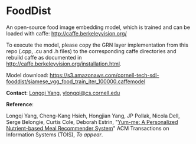 # FoodDist
An open-source food image embedding model, which is trained and can be loaded with caffe: http://caffe.berkeleyvision.org/

To execute the model, please copy the GRN layer implementation from this repo (.cpp, .cu and .h files) to the corresponding caffe directories and rebuild caffe as documented in http://caffe.berkeleyvision.org/installation.html.

Model download: https://s3.amazonaws.com/cornell-tech-sdl-fooddist/siamese_vgg_food_train_iter_100000.caffemodel


**Contact**: [Longqi Yang](http://www.cs.cornell.edu/~ylongqi), ylongqi@cs.cornell.edu

**Reference**: 

Longqi Yang, Cheng-Kang Hsieh, Hongjian Yang, JP Pollak, Nicola Dell, Serge Belongie, Curtis Cole, Deborah Estrin, "[Yum-me: A Personalized Nutrient-based Meal Recommender System](http://www.cs.cornell.edu/~ylongqi/publication/tois17/)" ACM Transactions on Information Systems (TOIS), *To appear*.




